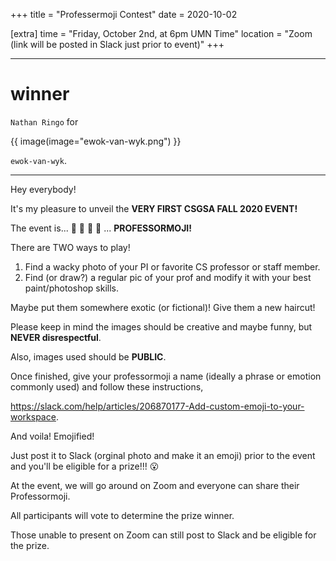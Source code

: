 +++
title = "Professermoji Contest"
date = 2020-10-02

[extra]
time = "Friday, October 2nd, at 6pm UMN Time"
location = "Zoom (link will be posted in Slack just prior to event)"
+++

---

# winner
`Nathan Ringo` for

{{ image(image="ewok-van-wyk.png") }}

`ewok-van-wyk`.

---

Hey everybody!

It's my pleasure to unveil the __VERY FIRST CSGSA FALL 2020 EVENT!__

The event is... 👏 👏 👏 👏 ... __PROFESSORMOJI!__

There are TWO ways to play!
1) Find a wacky photo of your PI or favorite CS professor or staff member.
2) Find (or draw?) a regular pic of your prof and modify it with your best paint/photoshop skills.

Maybe put them somewhere exotic (or fictional)! Give them a new haircut!

Please keep in mind the images should be creative and maybe funny, but __NEVER disrespectful__.

Also, images used should be __PUBLIC__.

Once finished, give your professormoji a name (ideally a phrase or emotion commonly used) and follow these instructions,

<https://slack.com/help/articles/206870177-Add-custom-emoji-to-your-workspace>.

And voila! Emojified!

Just post it to Slack (orginal photo and make it an emoji) prior to the event and you'll be eligible for a prize!!! 😮

At the event, we will go around on Zoom and everyone can share their Professormoji.

All participants will vote to determine the prize winner.

Those unable to present on Zoom can still post to Slack and be eligible for the prize.
